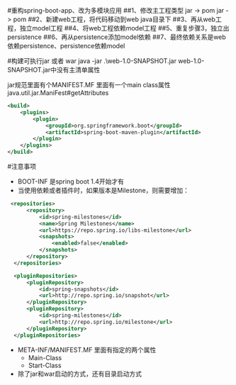 #重构spring-boot-app、改为多模块应用
##1、修改主工程类型 jar -> pom
<packaging>jar</packaging> -> <packaging>pom</packaging>
##2、新建web工程，将代码移动到web java目录下
##3、再从web工程，独立model工程
##4、将web工程依赖model工程
##5、重复步骤3，独立出persistence
##6、再从persistence添加model依赖
##7、最终依赖关系是web依赖persistence、persistence依赖model

#构建可执行jar 或者 war
java -jar .\web-1.0-SNAPSHOT.jar
web-1.0-SNAPSHOT.jar中没有主清单属性

jar规范里面有个MANIFEST.MF 里面有一个main class属性
java.util.jar.ManiFest#getAttributes
```xml
<build>
    <plugins>
        <plugin>
            <groupId>org.springframework.boot</groupId>
            <artifactId>spring-boot-maven-plugin</artifactId>
        </plugin>
    </plugins>
</build>
```

#注意事项
* BOOT-INF 是spring boot 1.4开始才有
* 当使用依赖或者插件时，如果版本是Milestone，则需要增加：
```xml
 <repositories>
      <repository>
          <id>spring-milestones</id>
          <name>Spring Milestones</name>
          <url>https://repo.spring.io/libs-milestone</url>
          <snapshots>
              <enabled>false</enabled>
          </snapshots>
      </repository>
  </repositories>

  <pluginRepositories>
      <pluginRepository>
          <id>spring-snapshots</id>
          <url>http://repo.spring.io/snapshot</url>
      </pluginRepository>
      <pluginRepository>
          <id>spring-milestones</id>
          <url>http://repo.spring.io/milestone</url>
      </pluginRepository>
  </pluginRepositories>
```
* META-INF/MANIFEST.MF 里面有指定的两个属性
    + Main-Class
    + Start-Class
* 除了jar和war启动的方式，还有目录启动方式






